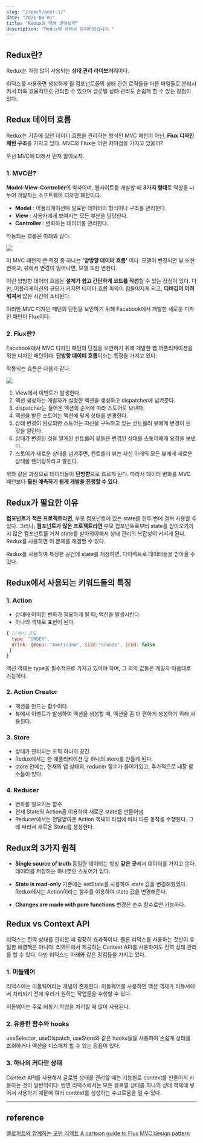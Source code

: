 ```yaml
---
slug: "/react/post-1/"
date: "2021-09-01"
title: "Redux에 대해 알아보자"
description: "Redux에 대해서 정리하였습니다."
---
```


## Redux란?
Redux는 가장 많이 사용되는 **상태 관리 라이브러리**이다. 

리덕스를 사용하면 생성하게 될 컴포넌트들의 상태 관련 로직들을 다른 파일들로 분리시켜서 더욱 효율적으로 관리할 수 있으며 글로벌 상태 관리도 손쉽게 할 수 있는 장점이 있다.

## Redux 데이터 흐름

Redux는 기존에 있던 데이터 흐름을 관리하는 방식인 MVC 패턴이 아닌, **Flux 디자인 패턴 구조**를 가지고 있다. MVC와 Flux는 어떤 차이점을 가지고 있을까?

우선 MVC에 대해서 먼저 알아보자.
### 1. MVC란?
**Model-View-Controller**의 약자이며, 웹사이트를 개발할 때 **3가지 형태**로 역할을 나누어 개발하는 소프트웨어 디자인 패턴이다.

- **Model** : 어플리케이션에 필요한 데이터의 형식이나 구조를 관리한다.
- **View** : 사용자에게 보여지는 모든 부분을 담당한다.
- **Controller** : 변화하는 데이터를 관리한다.

작동되는 흐름은 아래와 같다.

![](https://images.velog.io/images/moon3356/post/08bcdcd3-4f79-441f-8ae4-2c1bbb8cac1b/%E1%84%89%E1%85%B3%E1%84%8F%E1%85%B3%E1%84%85%E1%85%B5%E1%86%AB%E1%84%89%E1%85%A3%E1%86%BA%202021-08-26%20%E1%84%8B%E1%85%A9%E1%84%92%E1%85%AE%201.56.24.png)

이 MVC 패턴의 큰 특징 중 하나는 **'양방향 데이터 흐름'** 이다. 모델이 변경되면 뷰 또한 변하고, 뷰에서 변경이 일어나면, 모델 또한 변한다.

이런 양방향 데이터 흐름은 **설계가 쉽고 간단하게 코드를 작성**할 수 있는 장점이 있다. 다만, 어플리케이션의 규모가 커지면 데이터 흐름 파악이 힘들어지게 되고, **디버깅이 어려워져서** 많은 시간이 소비된다.

이러한 MVC 디자인 패턴의 단점을 보안하기 위해 Facebook에서 개발한 새로운 디자인 패턴이 Flux이다.

### 2. Flux란?
Facebook에서 MVC 디자인 패턴의 단점을 보안하기 위해 개발한 웹 어플리케이션을 위한 디자인 패턴이다. **단방향 데이터 흐름**이라는 특징을 가지고 있다.

작동되는 흐름은 다음과 같다.

![](https://images.velog.io/images/moon3356/post/f4fb01a1-c449-4741-a06b-45d40ce1947b/%E1%84%89%E1%85%B3%E1%84%8F%E1%85%B3%E1%84%85%E1%85%B5%E1%86%AB%E1%84%89%E1%85%A3%E1%86%BA%202021-08-26%20%E1%84%8B%E1%85%A9%E1%84%92%E1%85%AE%203.55.21.png)



1. View에서 이벤트가 발생한다.
2. 액션 생성자는 개발자가 설정한 액션을 생성하고 dispatcher에 넘겨준다.
3. dispatcher는 들어온 액션의 순서에 따라 스토어로 보낸다.
4. 액션을 받은 스토어는 액션에 맞게 상태를 변경한다.
5. 상태 변경이 완료되면 스토어는 자신을 구독하고 있는 컨트롤러 뷰에게 변경이 된 것을 알린다.
6. 상태가 변경된 것을 알게된 컨트롤러 뷰들은 변경된 상태를 스토어에게 요청을 보낸다. 
7. 스토어가 새로운 상태를 넘겨주면, 컨트롤러 뷰는 자신 아래의 모든 뷰에게 새로운 상태를 렌더링하라고 알린다.

위와 같은 과정으로 데이터들이 **단방향**으로 흐르게 된다. 따라서 데이터 변화를 MVC 패턴보다 **훨씬 예측하기 쉽게 개발을 진행할 수 있다**.

## Redux가 필요한 이유
**컴포넌트가 적은 프로젝트라면**, 부모 컴포넌트에 있는 state를 한두 번에 걸쳐 사용할 수 있다. 그러나, **컴포넌트가 많은 프로젝트라면** 부모 컴포넌트로부터 state를 받아오기까지 많은 컴포넌트를 거쳐 state를 받아와야해서 상태 관리의 복잡성이 커지게 된다. Redux를 사용하면 이 문제를 해결할 수 있다.

Redux를 사용하여 특정한 공간에 state를 저장하면, 다이렉트로 데이터들을 받아올 수 있다.

## Redux에서 사용되는 키워드들의 특징

### 1. Action
- 상태에 어떠한 변화가 필요하게 될 때, 액션을 발생시킨다.
- 하나의 객체로 표현이 된다.

```javascript
{ //예시 코드
  type: "ORDER", 
  drink: {menu: "Americano", size:"Grande", iced: false
 }
}
```
액션 객체는 type을 필수적으로 가지고 있어야 하며, 그 외의 값들은 개발자 마음대로 가능하다.

### 2. Action Creator
- 액션을 만드는 함수이다.
- 뷰에서 이벤트가 발생하여 액션을 생성할 때, 액션을 좀 더 편하게 생성하기 위해 사용된다.
### 3. Store
- 상태가 관리되는 오직 하나의 공간.
- Redux에서는 한 애플리케이션 당 하나의 store를 만들게 된다.
- store 안에는, 현재의 앱 상태와, reducer 함수가 들어가있고, 추가적으로 내장 함수들이 있다.

### 4. Reducer
- 변화를 일으키는 함수
- 현재 State와 Action을 이용하여 새로운 state를 만들어냄
- Reducer에서는 전달받아온 Action 객체의 타입에 따라 다른 동작을 수행한다. 그에 따라서 새로운 State를 생성한다.

## Redux의 3가지 원칙

- **Single source of truth**
동일한 데이터는 항상 **같은 곳**에서 데이터를 가지고 온다.
 데이터를 저장하는 하나뿐인 스토어가 있다.
 
- **State is read-only**
 기존에는 setState를 사용하여 state 값을 변경해줬었다.
 Redux에서는 Action이라는 함수를 이용하여 state 값을 변경해준다.

- **Changes are made with pure functions**
변경은 순수 함수로만 가능하다.

## Redux vs Context API

리덕스는 전역 상태를 관리할 때 굉장히 효과적이다. 물론 리덕스를 사용하는 것만이 유일한 해결책은 아니다. 리액트에서 제공하는 Context API를 사용하여도 전역 상태 관리를 할 수 있다. 다만 리덕스는 아래와 같은 장점들을 가지고 있다.
### 1. 미들웨어
리덕스에는 미들웨어라는 개념이 존재한다. 미들웨어를 사용하면 액션 객체가 리듀서에서 처리되기 전에 우리가 원하는 작업들을 수행할 수 있다.

미들웨어는 주로 비동기 작업을 처리할 때 많이 사용된다.

### 2. 유용한 함수와 hooks
useSelector, useDispatch, useStore와 같은 hooks들을 사용하여 손쉽게 상태를 조회하거나 액션을 디스패치 할 수 있는 장점이 있다.

### 3. 하나의 커다란 상태
Context API를 사용해서 글로벌 상태를 관리할 때는 기능별로 context를 만들어서 사용하는 것이 일반적이다. 반면 리덕스에서는 모든 글로벌 상태를 하나의 상태 객체에 넣어서 사용하기 때문에 여러 context를 생성하는 수고로움을 덜 수 있다.

---
## reference
[벨로퍼트와 함께하는 모던 리액트](https://react.vlpt.us/redux/)
[A cartoon guide to Flux](https://code-cartoons.com/a-cartoon-guide-to-flux-6157355ab207)
[MVC design pattern](https://medium.com/@rhodunda/mvc-design-pattern-fe76175a01de)